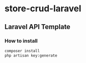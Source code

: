 # store-crud-laravel
## Laravel API Template

### How to install
```bash
composer install
php artisan key:generate

